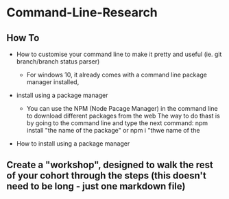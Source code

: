 # Command-Line-Research

## How To
+ How to customise your command line to make it pretty and useful (ie. git branch/branch status parser)
  + For windows 10, it already comes with a command line package manager installed,
  
+ install using a package manager

  + You can use the NPM (Node Pacage Manager) in the command line to download different packages from the web
    The way to do thast is by going to the command line and type the next command: npm install "the name of the package" or npm i "thwe name of the
  
+ How to install using a package manager

##
## Create a "workshop", designed to walk the rest of your cohort through the steps (this doesn't need to be long - just one markdown file)
